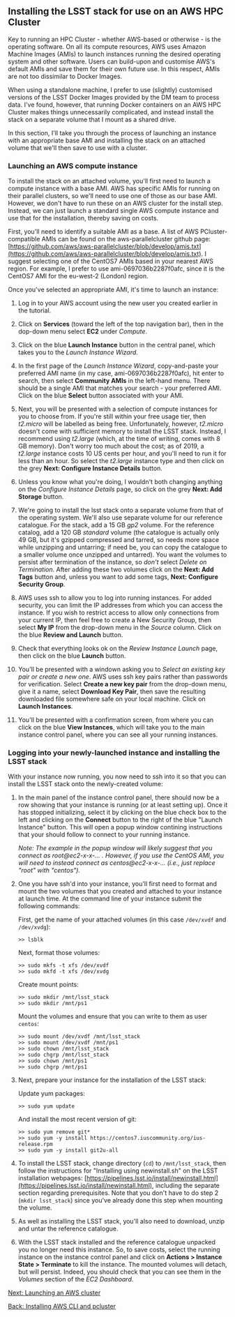 ## Installing the LSST stack for use on an AWS HPC Cluster

Key to running an HPC Cluster - whether AWS-based or otherwise - is the operating software. On all its compute resources, AWS uses Amazon Machine Images (AMIs) to launch instances running the desired operating system and other software. Users can build-upon and customise AWS's default AMIs and save them for their own future use. In this respect, AMIs are not too dissimilar to Docker Images.

When using a standalone machine, I prefer to use (slightly) customised versions of the LSST Docker Images provided by the DM team to process data. I've found, however, that running Docker containers on an AWS HPC Cluster makes things unnecessarily complicated, and instead install the stack on a separate volume that I mount as a shared drive.

In this section, I'll take you through the process of launching an instance with an appropriate base AMI and installing the stack on an attached volume that we'll then save to use with a cluster.

### Launching an AWS compute instance

To install the stack on an attached volume, you'll first need to launch a compute instance with a base AMI. AWS has specific AMIs for running on their parallel clusters, so we'll need to use one of those as our base AMI. However, we don't have to run these on an AWS cluster for the install step. Instead, we can just launch a standard single AWS compute instance and use that for the installation, thereby saving on costs.

First, you'll need to identify a suitable AMI as a base. A list of AWS PCluster-compatible AMIs can be found on the aws-parallelcluster github page: [https://github.com/aws/aws-parallelcluster/blob/develop/amis.txt](https://github.com/aws/aws-parallelcluster/blob/develop/amis.txt). I suggest selecting one of the CentOS7 AMIs based in your nearest AWS region. For example, I prefer to use ami-0697036b2287f0afc, since it is the CentOS7 AMI for the eu-west-2 (London) region.

Once you've selected an appropriate AMI, it's time to launch an instance:

1. Log in to your AWS account using the new user you created earlier in the tutorial.

2. Click on **Services** (toward the left of the top navigation bar), then in the dop-down menu select **EC2** under *Compute*.

3. Click on the blue **Launch Instance** button in the central panel, which takes you to the *Launch Instance Wizard*.

4. In the first page of the *Launch Instance Wizard*, copy-and-paste your preferred AMI name (in my case, ami-0697036b2287f0afc), hit enter to search, then select **Community AMIs** in the left-hand menu. There should be a single AMI that matches your search - your preferred AMI. Click on the blue **Select** button associated with your AMI.

5. Next, you will be presented with a selection of compute instances for you to choose from. If you're still within your free usage tier, then *t2.micro* will be labelled as being free. Unfortunately, however, *t2.micro* doesn't come with sufficient memory to install the LSST stack. Instead, I recommend using *t2.large* (which, at the time of writing, comes with 8 GB memory). Don't worry too much about the cost; as of 2019, a *t2.large* instance costs 10 US cents per hour, and you'll need to run it for less than an hour. So select the *t2.large* instance type and then click on the grey **Next: Configure Instance Details** button.

6. Unless you know what you're doing, I wouldn't both changing anything on the *Configure Instance Details* page, so click on the grey **Next: Add Storage** button.

7. We're going to install the lsst stack onto a separate volume from that of the operating system. We'll also use separate volume for our reference catalogue. For the stack, add a 15 GB *gp2* volume. For the reference catalog, add a 120 GB *standard* volume (the catalogue is actually only 49 GB, but it's gzipped compressed and tarred, so needs more space while unzipping and untarring; if need be, you can copy the catalogue to a smaller volume once unzipped and untarred). You want the volumes to persist after termination of the instance, so *don't* select *Delete on Termination*. After adding these two volumes click on the **Next: Add Tags** button and, unless you want to add some tags, **Next: Configure Security Group**.

8. AWS uses ssh to allow you to log into running instances. For added security, you can limit the IP addresses from which you can access the instance. If you wish to restrict access to allow only connections from your current IP, then feel free to create a New Security Group, then select **My IP** from the drop-down menu in the *Source* column. Click on the blue **Review and Launch** button.

9. Check that everything looks ok on the *Review Instance Launch* page, then click on the blue **Launch** button.

10. You'll be presented with a windown asking you to *Select an existing key pair or create a new one*. AWS uses ssh key pairs rather than passwords for verification. Select **Create a new key pair** from the drop-down menu, give it a name, select **Download Key Pair**, then save the resulting downloaded file somewhere safe on your local machine. Click on **Launch Instances**.

11. You'll be presented with a confirmation screen, from where you can click on the blue **View Instances**, which will take you to the main instance control panel, where you can see all your running instances.

### Logging into your newly-launched instance and installing the LSST stack

With your instance now running, you now need to ssh into it so that you can install the LSST stack onto the newly-created volume:

1. In the main panel of the instance control panel, there should now be a row showing that your instance is running (or at least setting up). Once it has stopped initializing, select it by clicking on the blue check box to the left and clicking on the **Connect** button to the right of the blue "Launch Instance" button. This will open a popup window contining instructions that your should follow to connect to your running instance.

   *Note: The example in the popup window will likely suggest that you connect as root@ec2-x-x-... . However, if you use the CentOS AMI, you will need to instead connect as centos@ec2-x-x-... (i.e., just replace "root" with "centos").*

2. One you have ssh'd into your instance, you'll first need to format and mount the two volumes that you created and attached to your instance at launch time. At the command line of your instance submit the following commands:

   First, get the name of your attached volumes (in this case `/dev/xvdf` and `/dev/xvdg`):
    
       >> lsblk

   Next, format those volumes:

       >> sudo mkfs -t xfs /dev/xvdf
       >> sudo mkfd -t xfs /dev/xvdg
    
   Create mount points:

       >> sudo mkdir /mnt/lsst_stack
       >> sudo mkdir /mnt/ps1

   Mount the volumes and ensure that you can write to them as user `centos`:
    
       >> sudo mount /dev/xvdf /mnt/lsst_stack
       >> sudo mount /dev/xvdf /mnt/ps1
       >> sudo chown /mnt/lsst_stack
       >> sudo chgrp /mnt/lsst_stack
       >> sudo chown /mnt/ps1
       >> sudo chgrp /mnt/ps1

3. Next, prepare your instance for the installation of the LSST stack:

   Update yum packages:

       >> sudo yum update

   And install the most recent version of git:

       >> sudo yum remove git*
       >> sudo yum -y install https://centos7.iuscommunity.org/ius-release.rpm
       >> sudo yum -y install git2u-all

4. To install the LSST stack, change directory (`cd`) to `/mnt/lsst_stack`, then follow the instructions for "Installing using newinstall.sh" on the LSST installation webpages: [https://pipelines.lsst.io/install/newinstall.html](https://pipelines.lsst.io/install/newinstall.html), including the separate section regarding prerequisites. Note that you don't have to do step 2 (`mkdir lsst_stack`) since you've already done this step when mounting the volume.
    
5. As well as installing the LSST stack, you'll also need to download, unzip and untar the reference catalogue.

6. With the LSST stack installed and the reference catalogue unpacked you no longer need this instance. So, to save costs, select the running instance on the instance control panel and click on **Actions > Instance State > Terminate** to kill the instance. The mounted volumes will detach, but will persist. Indeed, you should check that you can see them in the *Volumes* section of the *EC2 Dashboard*.

[Next: Launching an AWS cluster](./createcluster.md)

[Back: Installing AWS CLI and pcluster](/aws-cli.md)
